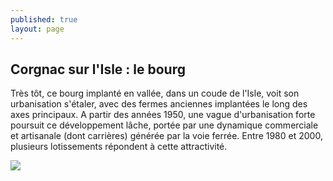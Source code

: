 ```yaml
---
published: true
layout: page
---
```

## Corgnac sur l'Isle : le bourg

Très tôt, ce bourg implanté en vallée, dans un coude de l'Isle, voit son urbanisation s'étaler, avec des fermes anciennes implantées le long des axes principaux. A partir des années 1950, une vague d'urbanisation forte poursuit ce développement lâche, portée par une dynamique commerciale et artisanale (dont carrières) générée par la voie ferrée. Entre 1980 et 2000, plusieurs lotissements répondent à cette attractivité.

![]({{site.baseurl}}/data/images/3/histoire/03_HISTOIRE_POP_EVOL_01.jpg)
